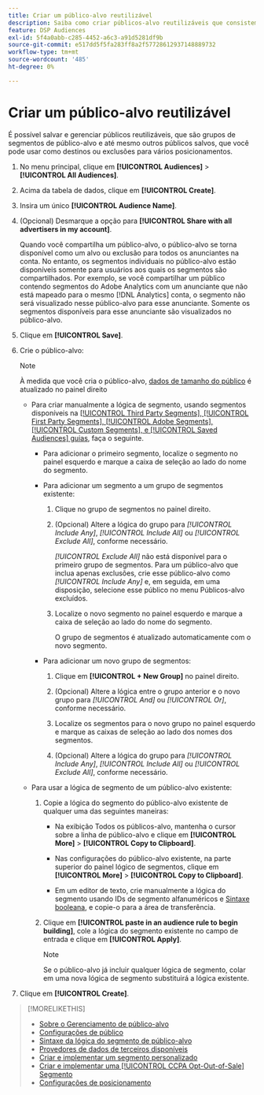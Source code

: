 ```yaml
---
title: Criar um público-alvo reutilizável
description: Saiba como criar públicos-alvo reutilizáveis que consistem em segmentos de público-alvo e outros públicos-alvo salvos.
feature: DSP Audiences
exl-id: 5f4a0abb-c285-4452-a6c3-a91d5281df9b
source-git-commit: e517dd5f5fa283ff8a2f57728612937148889732
workflow-type: tm+mt
source-wordcount: '485'
ht-degree: 0%

---
```


# Criar um público-alvo reutilizável

<!-- "Saved audience" is used in UI (where?), but "saved" is a state, not a type. "Reusable audience" sounds better in a description. "Audience template" isn't right, either, since it implies you can edit it on the fly to create a new, different audience. Some other term? -->

É possível salvar e gerenciar públicos reutilizáveis, que são grupos de segmentos de público-alvo e até mesmo outros públicos salvos, que você pode usar como destinos ou exclusões para vários posicionamentos.

1. No menu principal, clique em **[!UICONTROL Audiences]** > **[!UICONTROL All Audiences]**.

1. Acima da tabela de dados, clique em **[!UICONTROL Create]**.

1. Insira um único **[!UICONTROL Audience Name]**.

1. (Opcional) Desmarque a opção para **[!UICONTROL Share with all advertisers in my account]**.

   Quando você compartilha um público-alvo, o público-alvo se torna disponível como um alvo ou exclusão para todos os anunciantes na conta. No entanto, os segmentos individuais no público-alvo estão disponíveis somente para usuários aos quais os segmentos são compartilhados. Por exemplo, se você compartilhar um público contendo segmentos do Adobe Analytics com um anunciante que não está mapeado para o mesmo [!DNL Analytics] conta, o segmento não será visualizado nesse público-alvo para esse anunciante. Somente os segmentos disponíveis para esse anunciante são visualizados no público-alvo.

1. Clique em **[!UICONTROL Save]**.

1. Crie o público-alvo:

   >[!NOTE]
   >
   >À medida que você cria o público-alvo, [dados de tamanho do público](audience-about.md) é atualizado no painel direito

   * Para criar manualmente a lógica de segmento, usando segmentos disponíveis na [[!UICONTROL Third Party Segments], [!UICONTROL First Party Segments], [!UICONTROL Adobe Segments], [!UICONTROL Custom Segments], e [!UICONTROL Saved Audiences] guias](audience-settings.md), faça o seguinte.

      * Para adicionar o primeiro segmento, localize o segmento no painel esquerdo e marque a caixa de seleção ao lado do nome do segmento.

      * Para adicionar um segmento a um grupo de segmentos existente:

         1. Clique no grupo de segmentos no painel direito.

         1. (Opcional) Altere a lógica do grupo para *[!UICONTROL Include Any]*, *[!UICONTROL Include All]* ou *[!UICONTROL Exclude All]*, conforme necessário.

            *[!UICONTROL Exclude All]* não está disponível para o primeiro grupo de segmentos. Para um público-alvo que inclua apenas exclusões, crie esse público-alvo como *[!UICONTROL Include Any]* e, em seguida, em uma disposição, selecione esse público no menu Públicos-alvo excluídos.

         1. Localize o novo segmento no painel esquerdo e marque a caixa de seleção ao lado do nome do segmento.

            O grupo de segmentos é atualizado automaticamente com o novo segmento.

      * Para adicionar um novo grupo de segmentos:

         1. Clique em **[!UICONTROL + New Group]** no painel direito.

         1. (Opcional) Altere a lógica entre o grupo anterior e o novo grupo para *[!UICONTROL And]* ou *[!UICONTROL Or]*, conforme necessário.

         1. Localize os segmentos para o novo grupo no painel esquerdo e marque as caixas de seleção ao lado dos nomes dos segmentos.

         1. (Opcional) Altere a lógica do grupo para *[!UICONTROL Include Any]*, *[!UICONTROL Include All]* ou *[!UICONTROL Exclude All]*, conforme necessário.

   * Para usar a lógica de segmento de um público-alvo existente:

      1. Copie a lógica do segmento do público-alvo existente de qualquer uma das seguintes maneiras:

         * Na exibição Todos os públicos-alvo, mantenha o cursor sobre a linha de público-alvo e clique em **[!UICONTROL More]** > **[!UICONTROL Copy to Clipboard]**.

         * Nas configurações do público-alvo existente, na parte superior do painel lógico de segmentos, clique em **[!UICONTROL More]** > **[!UICONTROL Copy to Clipboard]**.

         * Em um editor de texto, crie manualmente a lógica do segmento usando IDs de segmento alfanuméricos e [Sintaxe booleana](audience-segment-logic-syntax.md), e copie-o para a área de transferência.

      1. Clique em **[!UICONTROL paste in an audience rule to begin building]**, cole a lógica do segmento existente no campo de entrada e clique em **[!UICONTROL Apply]**.

         >[!NOTE]
         >
         >Se o público-alvo já incluir qualquer lógica de segmento, colar em uma nova lógica de segmento substituirá a lógica existente.

1. Clique em **[!UICONTROL Create]**.

>[!MORELIKETHIS]
>
>* [Sobre o Gerenciamento de público-alvo](audience-about.md)
>* [Configurações de público](audience-settings.md)
>* [Sintaxe da lógica do segmento de público-alvo](audience-segment-logic-syntax.md)
>* [Provedores de dados de terceiros disponíveis](third-party-data-providers.md)
>* [Criar e implementar um segmento personalizado](custom-segment-create.md)
>* [Criar e implementar uma [!UICONTROL CCPA Opt-Out-of-Sale] Segmento](ccpa-opt-out-segment-create.md)
>* [Configurações de posicionamento](/help/dsp/campaign-management/placements/placement-settings.md)
